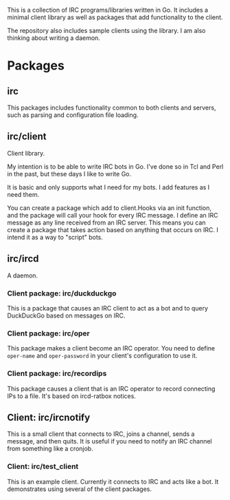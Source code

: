 This is a collection of IRC programs/libraries written in Go. It includes a
minimal client library as well as packages that add functionality to the
client.

The repository also includes sample clients using the library. I am also
thinking about writing a daemon.


# Packages

## irc
This packages includes functionality common to both clients and servers,
such as parsing and configuration file loading.


## irc/client
Client library.

My intention is to be able to write IRC bots in Go. I've done so in Tcl and
Perl in the past, but these days I like to write Go.

It is basic and only supports what I need for my bots. I add features as I
need them.

You can create a package which add to client.Hooks via an init function,
and the package will call your hook for every IRC message. I define an IRC
message as any line received from an IRC server. This means you can create
a package that takes action based on anything that occurs on IRC. I intend
it as a way to "script" bots.


## irc/ircd
A daemon.


### Client package: irc/duckduckgo
This is a package that causes an IRC client to act as a bot and to query
DuckDuckGo based on messages on IRC.


### Client package: irc/oper
This package makes a client become an IRC operator. You need to define
`oper-name` and `oper-password` in your client's configuration to use it.


### Client package: irc/recordips
This package causes a client that is an IRC operator to record connecting
IPs to a file. It's based on ircd-ratbox notices.


## Client: irc/ircnotify
This is a small client that connects to IRC, joins a channel, sends a
message, and then quits. It is useful if you need to notify an IRC channel
from something like a cronjob.


### Client: irc/test\_client
This is an example client. Currently it connects to IRC and acts like a
bot. It demonstrates using several of the client packages.
